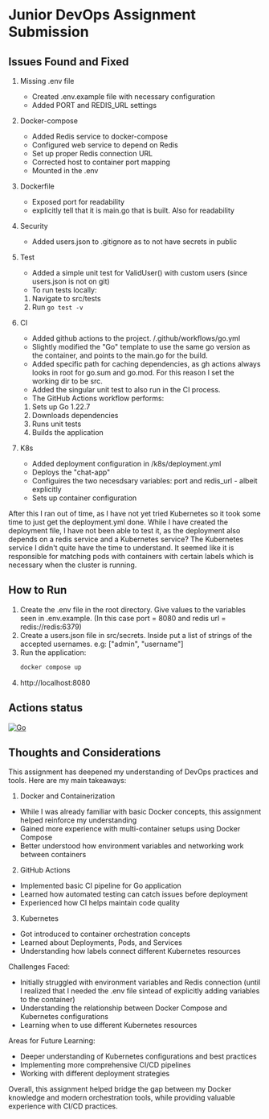 # Junior DevOps Assignment Submission

## Issues Found and Fixed

1. Missing .env file
   - Created .env.example file with necessary configuration
   - Added PORT and REDIS_URL settings

2. Docker-compose
   - Added Redis service to docker-compose
   - Configured web service to depend on Redis
   - Set up proper Redis connection URL
   - Corrected host to container port mapping
   - Mounted in the .env

3. Dockerfile
   - Exposed port for readability
   - explicitly tell that it is main.go that is built. Also for readability

4. Security
   - Added users.json to .gitignore as to not have secrets in public

5. Test
   - Added a simple unit test for ValidUser() with custom users (since users.json is not on git)
   - To run tests locally:
   1. Navigate to src/tests
   2. Run `go test -v`

6. CI
   - Added github actions to the project. /.github/workflows/go.yml
   - Slightly modified the "Go" template to use the same go version as the container,
   and points to the main.go for the build.
   - Added specific path for caching dependencies, as gh actions always looks in root for go.sum and go.mod. For this reason I set the working dir to be src.
   - Added the singular unit test to also run in the CI process.
   - The GitHub Actions workflow  performs:
   1. Sets up Go 1.22.7
   2. Downloads dependencies
   3. Runs unit tests
   4. Builds the application

7. K8s
   - Added deployment configuration in /k8s/deployment.yml
   - Deploys the "chat-app" 
   - Configuires the two necesdsary variables: port and redis_url - albeit explicitly
   - Sets up container configuration

After this I ran out of time, as I have not yet tried Kubernetes so it took some time to just get the deployment.yml done.
While I have created the deployment file, I have not been able to test it, as the deployment also depends on a redis service and a Kubernetes service? The Kubernetes service I didn't quite have the time to understand. It seemed like it is responsible for matching pods with containers with certain labels which is necessary when the cluster is running.

## How to Run

1. Create the .env file in the root directory. Give values to the variables seen in .env.example. (In this case port = 8080 and redis url = redis://redis:6379)
2. Create a users.json file in src/secrets. Inside put a list of strings of the accepted usernames. e.g: ["admin", "username"]
3. Run the application:
   ```bash
   docker compose up
4. http://localhost:8080

## Actions status
[![Go](https://github.com/SvenningsenDev/junior-devops-assignment-fork/actions/workflows/go.yml/badge.svg)](https://github.com/SvenningsenDev/junior-devops-assignment-fork/actions/workflows/go.yml)

## Thoughts and Considerations

This assignment has deepened my understanding of DevOps practices and tools. Here are my main takeaways:

1. Docker and Containerization
  - While I was already familiar with basic Docker concepts, this assignment helped reinforce my understanding
  - Gained more experience with multi-container setups using Docker Compose
  - Better understood how environment variables and networking work between containers

2. GitHub Actions
  - Implemented basic CI pipeline for Go application
  - Learned how automated testing can catch issues before deployment
  - Experienced how CI helps maintain code quality

3. Kubernetes
  - Got introduced to container orchestration concepts
  - Learned about Deployments, Pods, and Services
  - Understanding how labels connect different Kubernetes resources

Challenges Faced:
- Initially struggled with environment variables and Redis connection (until I realized that I needed the .env file sintead of explicitly adding variables to the container)
- Understanding the relationship between Docker Compose and Kubernetes configurations
- Learning when to use different Kubernetes resources

Areas for Future Learning:
- Deeper understanding of Kubernetes configurations and best practices
- Implementing more comprehensive CI/CD pipelines
- Working with different deployment strategies

Overall, this assignment helped bridge the gap between my Docker knowledge and modern orchestration tools, while providing valuable experience with CI/CD practices.